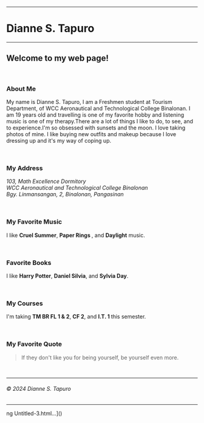 <!DOCTYPE html PUBLIC "-//W3C//DTD XHTML 1.0 Transitional//EN" "http://www/w3/org/TR/xhtm1/11/DTD/ xhtml1-transitional.dtd">
<html xmlns="http://www.w3.org/1999/xhtml"> <head>
<title>Diane S. tapuro | Welcome to my homepage!</title>
</head>
<body>
<hr/>
<h1>Dianne S. Tapuro</h1>
<hr/>

<h2>Welcome to my web page!</h2>
<p>&nbsp;</p>
<h3>About Me</h3>
<p>My name is Dianne S. Tapuro, I am a Freshmen student at Tourism Department, of WCC Aeronautical and Technological College Binalonan. I am 19 years old and travelling is one of my favorite hobby and  listening music is one of my therapy.There are a lot of things I like to do, to see, and to experience.I'm so obsessed with sunsets and the moon. I love taking photos of mine. I like buying new outfits and makeup because I love dressing up and it's my way of coping up.</p>
<p>&nbsp;</p>

<h3>My Address</h3>
<address>103, Math Excellence Dormitory<br/>
WCC Aeronautical and Technological College Binalonan <br/>
Bgy. Linmansangan, 2, Binalonan, Pangasinan
</address>
<p>&nbsp;</p>

<h3>My Favorite Music</h3>
<p>I like <strong>Cruel Summer</strong>, <strong>Paper Rings </strong>, and <strong>Daylight</strong> music.</p> <p>&nbsp;</p>

<h3>Favorite Books</h3>
<p>I like <strong>Harry Potter</strong>, <strong>Daniel Silvia</strong>, and <strong>Sylvia Day</strong>.</p>
<p>&nbsp;</p>

<h3>My Courses</h3>
<p>I'm taking <strong>TM BR FL 1 & 2</strong>,
<strong>CF 2</strong>, and <strong>I.T. 1
</strong> this semester.</p>
<p>&nbsp;</p>

<h3>My Favorite Quote</h3>
<blockquote>If they don't like you for being yourself,
    be yourself even more.
</blockquote>
<p>&nbsp;</p>
<hr/>
<h6>&copy; 2024 Dianne S. Tapuro</h6>
<hr/>
</body>
</html>
ng Untitled-3.html…]()
